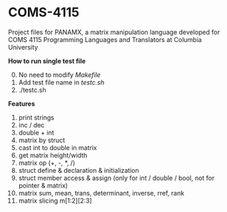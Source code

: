 # COMS-4115
Project files for PANAMX, a matrix manipulation language developed for COMS 4115 Programming Languages and Translators at Columbia University

**How to run single test file**

0. No need to modify *Makefile*
1. Add test file name in *testc.sh*
2. ./testc.sh

**Features**

1. print strings
2. inc / dec
3. double + int
4. matrix by struct
5. cast int to double in matrix
6. get matrix height/width
7. matrix op (+, -, *, /)
8. struct define & declaration & initialization
9. struct member access & assign (only for int / double / bool, not for pointer & matrix)
10. matrix sum, mean, trans, determinant, inverse, rref, rank
11. matrix slicing m[1:2][2:3]
